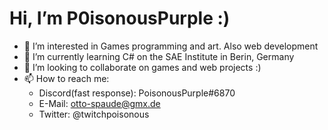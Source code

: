 # Hi, I’m P0isonousPurple :)
- 👀 I’m interested in Games programming and art. Also web development
- 🌱 I’m currently learning C# on the SAE Institute in Berin, Germany
- 💞️ I’m looking to collaborate on games and web projects :)
- 📫 How to reach me:
  - Discord(fast response): PoisonousPurple#6870
  - E-Mail: otto-spaude@gmx.de
  - Twitter: @twitchpoisonous

<!---
P0isonousPurple/P0isonousPurple is a ✨ special ✨ repository because its `README.md` (this file) appears on your GitHub profile.
You can click the Preview link to take a look at your changes.
--->
